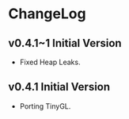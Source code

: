 # ChangeLog

## v0.4.1~1 Initial Version

* Fixed Heap Leaks.

## v0.4.1 Initial Version

* Porting TinyGL.
